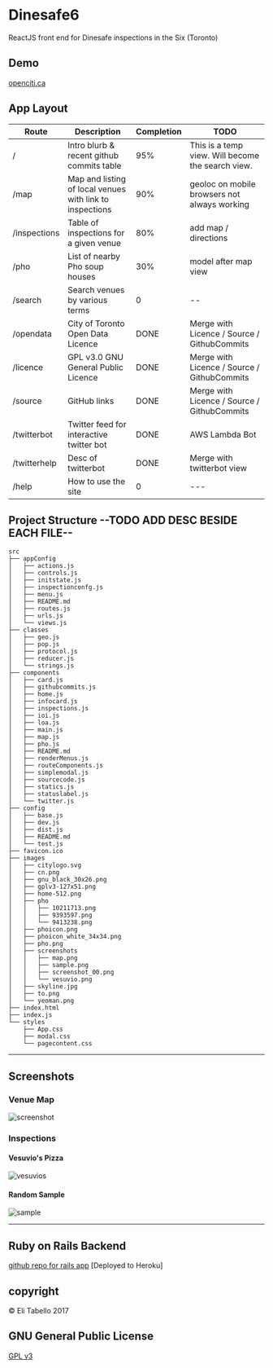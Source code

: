 # Dinesafe6

ReactJS front end for Dinesafe inspections in the Six (Toronto)

## Demo

[openciti.ca](https://openciti.ca)

## App Layout

Route | Description | Completion | TODO
--- | --- | --- | ---
/ | Intro blurb & recent github commits table | 95% | This is a temp view. Will become the search view.
/map | Map and listing of local venues with link to inspections | 90% | geoloc on mobile browsers not always working
/inspections | Table of inspections for a given venue | 80% | add map / directions
/pho | List of nearby Pho soup houses | 30% | model after map view
/search | Search venues by various terms | 0 | --
/opendata | City of Toronto Open Data Licence | DONE | Merge with Licence / Source / GithubCommits
/licence | GPL v3.0 GNU General Public Licence | DONE | Merge with Licence / Source / GithubCommits
/source | GitHub links | DONE | Merge with Licence / Source / GithubCommits
/twitterbot | Twitter feed for interactive twitter bot | DONE | AWS Lambda Bot
/twitterhelp | Desc of twitterbot | DONE | Merge with twitterbot view
/help | How to use the site | 0 | ---

## Project Structure --TODO ADD DESC BESIDE EACH FILE--

<!-- language: lang-none -->

    src
    ├── appConfig
    │   ├── actions.js
    │   ├── controls.js
    │   ├── initstate.js
    │   ├── inspectionconfg.js
    │   ├── menu.js
    │   ├── README.md
    │   ├── routes.js
    │   ├── urls.js
    │   └── views.js
    ├── classes
    │   ├── geo.js
    │   ├── pop.js
    │   ├── protocol.js
    │   ├── reducer.js
    │   └── strings.js
    ├── components
    │   ├── card.js
    │   ├── githubcommits.js
    │   ├── home.js
    │   ├── infocard.js
    │   ├── inspections.js
    │   ├── ioi.js
    │   ├── loa.js
    │   ├── main.js
    │   ├── map.js
    │   ├── pho.js
    │   ├── README.md
    │   ├── renderMenus.js
    │   ├── routeComponents.js
    │   ├── simplemodal.js
    │   ├── sourcecode.js
    │   ├── statics.js
    │   ├── statuslabel.js
    │   └── twitter.js
    ├── config
    │   ├── base.js
    │   ├── dev.js
    │   ├── dist.js
    │   ├── README.md
    │   └── test.js
    ├── favicon.ico
    ├── images
    │   ├── citylogo.svg
    │   ├── cn.png
    │   ├── gnu_black_30x26.png
    │   ├── gplv3-127x51.png
    │   ├── home-512.png
    │   ├── pho
    │   │   ├── 10211713.png
    │   │   ├── 9393597.png
    │   │   └── 9413238.png
    │   ├── phoicon.png
    │   ├── phoicon_white_34x34.png
    │   ├── pho.png
    │   ├── screenshots
    │   │   ├── map.png
    │   │   ├── sample.png
    │   │   ├── screenshot_00.png
    │   │   └── vesuvio.png
    │   ├── skyline.jpg
    │   ├── to.png
    │   └── yeoman.png
    ├── index.html
    ├── index.js
    └── styles
        ├── App.css
        ├── modal.css
        └── pagecontent.css


-----

## Screenshots

### Venue Map

![screenshot](https://raw.githubusercontent.com/openciti/dinesafe6/master/src/images/screenshots/map.png)


### Inspections

#### Vesuvio's Pizza
![vesuvios](https://raw.githubusercontent.com/openciti/dinesafe6/master/src/images/screenshots/vesuvio.png)


#### Random Sample
![sample](https://raw.githubusercontent.com/openciti/dinesafe6/master/src/images/screenshots/sample.png)

-----

## Ruby on Rails Backend

[github repo for rails app](https://github.com/openciti/dinesafeheroku) [Deployed to Heroku]


## copyright

&copy; Eli Tabello 2017

## GNU General Public License

[GPL v3](https://www.gnu.org/licenses/gpl-3.0.txt)
